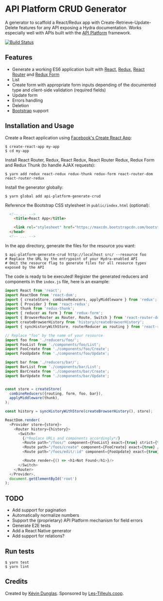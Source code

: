 # API Platform CRUD Generator

A generator to scaffold a React/Redux app with Create-Retrieve-Update-Delete features for any API exposing a Hydra documentation.
Works especially well with APIs built with the [API Platform](https://api-platform.com) framework.

[![Build Status](https://travis-ci.org/api-platform/generate-crud.svg?branch=master)](https://travis-ci.org/api-platform/generate-crud)

## Features

* Generate a working ES6 application built with [React](https://facebook.github.io/react/), [Redux](http://redux.js.org), [React Router](https://reacttraining.com/react-router/) and [Redux Form](http://redux-form.com/)
* List
* Create form with appropriate form inputs depending of the documented type and client-side validation (required fields)
* Update form
* Errors handling
* Deletion
* [Bootstrap](https://getbootstrap.com/) support

## Installation and Usage

Create a React application using [Facebook's Create React App](https://github.com/facebookincubator/create-react-app):

    $ create-react-app my-app
    $ cd my-app

Install React Router, Redux, React Redux, React Router Redux, Redux Form and Redux Thunk (to handle AJAX requests):

    $ yarn add redux react-redux redux-thunk redux-form react-router-dom react-router-redux

Install the generator globally:

    $ yarn global add api-platform-generate-crud

Reference the Bootstrap CSS stylesheet in `public/index.html` (optional):

```html
  <!-- ... -->
    <title>React App</title>

    <link rel="stylesheet" href="https://maxcdn.bootstrapcdn.com/bootstrap/3.3.7/css/bootstrap.min.css" integrity="sha384-BVYiiSIFeK1dGmJRAkycuHAHRg32OmUcww7on3RYdg4Va+PmSTsz/K68vbdEjh4u" crossorigin="anonymous">
  </head>
  <!-- ... -->
```

In the app directory, generate the files for the resource you want:

    $ api-platform-generate-crud http://localhost src/ --resource foo
    # Replace the URL by the entrypoint of your Hydra-enabled API
    # Omit the resource flag to generate files for all resource types exposed by the API

The code is ready to be executed! Register the generated reducers and components in the `index.js` file, here is an example:

```javascript
import React from 'react';
import ReactDom from 'react-dom';
import { createStore, combineReducers, applyMiddleware } from 'redux';
import { Provider } from 'react-redux';
import thunk from 'redux-thunk';
import { reducer as form } from 'redux-form';
import { BrowserRouter as Router, Route, Switch } from 'react-router-dom';
import createBrowserHistory from 'history/createBrowserHistory';
import { syncHistoryWithStore, routerReducer as routing } from 'react-router-redux'

// Replace "foo" by the name of your resource
import foo from './reducers/foo/';
import FooList from './components/foo/List';
import FooCreate from './components/foo/Create';
import FooUpdate from './components/foo/Update';

import bar from './reducers/bar/';
import BarList from './components/bar/List';
import BarCreate from './components/bar/Create';
import BarUpdate from './components/bar/Update';


const store = createStore(
  combineReducers({routing, form, foo, bar}),
  applyMiddleware(thunk),
);

const history = syncHistoryWithStore(createBrowserHistory(), store);

ReactDom.render(
  <Provider store={store}>
    <Router history={history}>
      <Switch>
        {/*Replace URLs and components accordingly*/}
        <Route path="/foos/" component={FooList} exact={true} strict={true}/>
        <Route path="/foos/create" component={FooCreate} exact={true} />
        <Route path="/foos/edit/:id" component={FooUpdate} exact={true}/>

        <Route render={() => <h1>Not Found</h1>}/>
      </Switch>
    </Router>
  </Provider>,
  document.getElementById('root')
);
```

## TODO

* Add support for pagination
* Automatically normalize numbers
* Support the (proprietary) API Platform mechanism for field errors
* Generate E2E tests
* Add a React Native generator
* Add support for relations?

## Run tests

    $ yarn test
    $ yarn lint

## Credits

Created by [Kévin Dunglas](https://dunglas.fr). Sponsored by [Les-Tilleuls.coop](https://les-tilleuls.coop).
